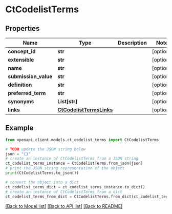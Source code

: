 # CtCodelistTerms


## Properties

Name | Type | Description | Notes
------------ | ------------- | ------------- | -------------
**concept_id** | **str** |  | [optional] 
**extensible** | **str** |  | [optional] 
**name** | **str** |  | [optional] 
**submission_value** | **str** |  | [optional] 
**definition** | **str** |  | [optional] 
**preferred_term** | **str** |  | [optional] 
**synonyms** | **List[str]** |  | [optional] 
**links** | [**CtCodelistTermsLinks**](CtCodelistTermsLinks.md) |  | [optional] 

## Example

```python
from openapi_client.models.ct_codelist_terms import CtCodelistTerms

# TODO update the JSON string below
json = "{}"
# create an instance of CtCodelistTerms from a JSON string
ct_codelist_terms_instance = CtCodelistTerms.from_json(json)
# print the JSON string representation of the object
print(CtCodelistTerms.to_json())

# convert the object into a dict
ct_codelist_terms_dict = ct_codelist_terms_instance.to_dict()
# create an instance of CtCodelistTerms from a dict
ct_codelist_terms_from_dict = CtCodelistTerms.from_dict(ct_codelist_terms_dict)
```
[[Back to Model list]](../README.md#documentation-for-models) [[Back to API list]](../README.md#documentation-for-api-endpoints) [[Back to README]](../README.md)


